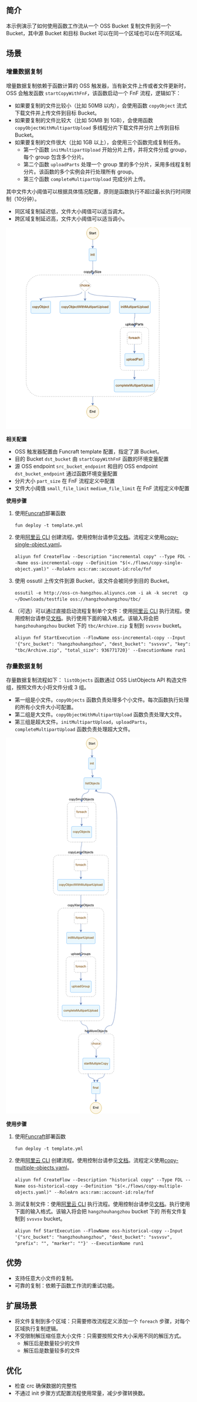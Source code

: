 ## 简介

本示例演示了如何使用函数工作流从一个 OSS Bucket 复制文件到另一个 Bucket，其中源 Bucket 和目标 Bucket 可以在同一个区域也可以在不同区域。


## 场景

### 增量数据复制
增量数据复制依赖于函数计算的 OSS 触发器，当有新文件上传或者文件更新时，OSS 会触发函数 `startCopyWithFnF`，该函数启动一个 FnF 流程，逻辑如下：
* 如果要复制的文件比较小（比如 50MB 以内），会使用函数 `copyObject` 流式下载文件并上传文件到目标 Bucket。
* 如果要复制的文件比较大（比如 50MB 到 1GB），会使用函数 `copyObjectWithMultipartUpload` 多线程分片下载文件并分片上传到目标 Bucket。
* 如果要复制的文件很大（比如 1GB 以上），会使用三个函数完成复制任务。
    * 第一个函数 `initMultipartUpload` 开始分片上传，并将文件分成 group，每个 group 包含多个分片。
    * 第二个函数 `uploadParts` 处理一个 group 里的多个分片，采用多线程复制分片。该函数的多个实例会并行处理所有 group。
    * 第三个函数 `completeMultipartUpload` 完成分片上传。

其中文件大小阈值可以根据具体情况配置，原则是函数执行不超过最长执行时间限制（10分钟）。
* 同区域复制延迟低，文件大小阈值可以适当调大。
* 跨区域复制延迟高，文件大小阈值可以适当调小。

![flow](images/incremental.png)

**相关配置**
* OSS 触发器配置由 Funcraft template 配置，指定了源 Bucket。
* 目的 Bucket `dst_bucket` 由 `startCopyWithFnF` 函数的环境变量配置
* 源 OSS endpoint `src_bucket_endpoint` 和目的 OSS endpoint `dst_bucket_endpoint` 通过函数环境变量配置
* 分片大小 `part_size` 在 FnF 流程定义中配置
* 文件大小阈值 `small_file_limit` `medium_file_limit` 在 FnF 流程定义中配置

**使用步骤**

1. 使用[Funcraft](https://help.aliyun.com/document_detail/64204.html)部署函数

    ```fun deploy -t template.yml```

2. 使用[阿里云 CLI](https://help.aliyun.com/document_detail/122611.html) 创建流程。使用控制台请参见[文档](https://help.aliyun.com/document_detail/124155.html)。流程定义使用[copy-single-object.yaml](./flows/copy-single-object.yaml)。

    ```aliyun fnf CreateFlow --Description "incremental copy" --Type FDL --Name oss-incremental-copy --Definition "$(<./flows/copy-single-object.yaml)" --RoleArn acs:ram::account-id:role/fnf```

3. 使用 ossutil 上传文件到源 Bucket，该文件会被同步到目的 Bucket。

    ```ossutil -e http://oss-cn-hangzhou.aliyuncs.com -i ak -k secret  cp ~/Downloads/testfile oss://hangzhouhangzhou/tbc/```

3. （可选）可以通过直接启动流程复制单个文件：使用[阿里云 CLI](https://help.aliyun.com/document_detail/122611.html) 执行流程。使用控制台请参见[文档](https://help.aliyun.com/document_detail/124156.html)。执行使用下面的输入格式。该输入将会把 `hangzhouhangzhou` bucket 下的 `tbc/Archive.zip` 复制到 `svsvsv` bucket。

    ```aliyun fnf StartExecution --FlowName oss-incremental-copy --Input '{"src_bucket": "hangzhouhangzhou", "dest_bucket": "svsvsv", "key": "tbc/Archive.zip", "total_size": 936771720}' --ExecutionName run1```


### 存量数据复制
存量数据复制流程如下：
`listObjects` 函数通过 OSS ListObjects API 构造文件组，按照文件大小将文件分成 3 组。
* 第一组是小文件。`copyObjects` 函数负责处理多个小文件。每次函数执行处理的所有小文件大小可配置。
* 第二组是大文件。`copyObjectWithMultipartUpload` 函数负责处理大文件。
* 第三组是超大文件。`initMultipartUpload`，`uploadParts`，`completeMultipartUpload` 函数负责处理超大文件。

![flow](images/historical.png)

**使用步骤**

1. 使用[Funcraft](https://help.aliyun.com/document_detail/64204.html)部署函数

    ```fun deploy -t template.yml```

2. 使用[阿里云 CLI](https://help.aliyun.com/document_detail/122611.html) 创建流程。使用控制台请参见[文档](https://help.aliyun.com/document_detail/124155.html)。流程定义使用[copy-multiple-objects.yaml](./flows/copy-multiple-objects.yaml.yaml)。

    ```aliyun fnf CreateFlow --Description "historical copy" --Type FDL --Name oss-historical-copy --Definition "$(<./flows/copy-multiple-objects.yaml)" --RoleArn acs:ram::account-id:role/fnf```

3. 测试复制文件：使用[阿里云 CLI](https://help.aliyun.com/document_detail/122611.html) 执行流程。使用控制台请参见[文档](https://help.aliyun.com/document_detail/124156.html)。执行使用下面的输入格式。该输入将会把 `hangzhouhangzhou` bucket 下的 所有文件复制到 `svsvsv` bucket。

    ```aliyun fnf StartExecution --FlowName oss-historical-copy --Input '{"src_bucket": "hangzhouhangzhou", "dest_bucket": "svsvsv", "prefix": "", "marker": ""}' --ExecutionName run1```

## 优势
* 支持任意大小文件的复制。
* 可靠的复制：依赖于函数工作流的重试功能。



## 扩展场景
* 将文件复制到多个区域：只需要修改流程定义添加一个 `foreach` 步骤，对每个区域执行复制逻辑。
* 不受限制解压缩任意大小文件：只需要按照文件大小采用不同的解压方式。
    * 解压后是数量较少的文件
    * 解压后是数量较多的文件

## 优化
* 检查 crc 确保数据的完整性
* 不通过 init 步骤方式配置流程使用常量，减少步骤转换数。
